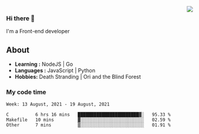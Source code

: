 <img align='right' src="https://github-readme-stats.vercel.app/api?username=strugglebak&show_icons=true">

### Hi there 👋

I'm a Front-end developer

## About

-  **Learning :** NodeJS | Go
-  **Languages :** JavaScript | Python
-  **Hobbies:** Death Stranding | Ori and the Blind Forest

### My code time

<!--START_SECTION:waka-->
```text
Week: 13 August, 2021 - 19 August, 2021

C          6 hrs 16 mins   ███████████████████████▓░   95.33 % 
Makefile   10 mins         ▓░░░░░░░░░░░░░░░░░░░░░░░░   02.59 % 
Other      7 mins          ▒░░░░░░░░░░░░░░░░░░░░░░░░   01.91 % 
```
<!--END_SECTION:waka-->
